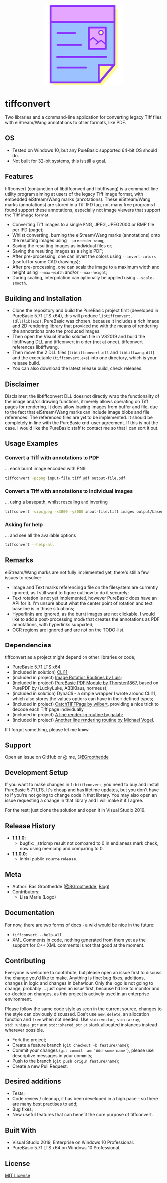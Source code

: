 <p align="center"><img src="./logo/sizes/tiffconvert.256x256.png" alt="tiffconvert logo" /></p>

# tiffconvert
Two libraries and a command-line application for converting legacy Tiff files with eiStream/Wang annotations to other formats, like PDF.

## OS
* Tested on Windows 10, but any PureBasic supported 64-bit OS should do. 
* Not built for 32-bit systems, this is still a goal.

## Features
tiffconvert (conjunction of libtiffconvert and libtiffwang) is a command-line utility program aiming at users of the legacy Tiff image format, with embedded eiStream/Wang marks (annotations). These 
eiStream/Wang marks (annotations) are stored in a Tiff IFD tag, not many free programs I found support these annotations, especially not image viewers that support the Tiff image format. 

* Converting Tiff images to a single PNG, JPEG, JPEG2000 or BMP file per IFD (page);
* Whilst converting, burning the eiStream/Wang marks (annotations) onto the resulting images using `--prerender-wang`;
* Saving the resulting images as individual files or;
* Saving the resulting images as a single PDF;
* After pre-processing, one can invert the colors using `--invert-colors` (useful for some CAD drawings);
* After pre-processing, one can scale the image to a maximum width and height using `--max-width` and/or `--max-height`;
* During scaling, interpolation can optionally be applied using `--scale-smooth`.

## Building and Installation
* Clone the repository and build the PureBasic project first (developed in PureBasic 5.71 LTS x64), this will produce `libtiffconvert.(dll|lib|exp)`. PureBasic was chosen, because 
it includes a rich image and 2D rendering library that provided me with the means of rendering the annotations onto the produced images. 
* Then open the Visual Studio solution file in VS2019 and build the libtiffwang DLL and tiffconvert in order (not at once). tiffconvert references libtiffwang. 
* Then move the 2 DLL files (`libtiffconvert.dll` and `libtiffwang.dll`) and the executable (`tiffconvert.exe`) into one directory, which is your release build.
* You can also download the latest release build, check releases.

## Disclaimer
Disclaimer; the libtiffconvert DLL does not directly wrap the functionality of the image and/or drawing functions, it merely allows operating on Tiff pages for rendering. 
It does allow loading images from buffer and file, due to the fact that eiStream/Wang marks can include image blobs and file references. The referenced files are yet to be implemented.
It should be completely in line with the PureBasic end-user agreement. If this is not the case, I would like the PureBasic staff to contact me so that I can sort it out.

## Usage Examples
### Convert a Tiff with annotations to PDF
... each burnt image encoded with PNG

```bash
tiffconvert -pcpng input-file.tiff pdf output-file.pdf
```

### Convert a Tiff with annotations to individual images
... using a basepath, whilst rescaling and inverting 

```bash
tiffconvert -sipcjpeg -x3000 -y3000 input-file.tiff images output/basename
```

### Asking for help
... and see all the available options

```bash
tiffconvert --help-all
```

## Remarks
eiStream/Wang marks are not fully implemented yet, there's still a few issues to resolve:
* Image and Text marks referencing a file on the filesystem are currently ignored, as I still want to figure out how to do it securely;
* Text rotation is not yet implemented, however PureBasic does have an API for it. I'm unsure about what the center point of rotation and text baseline is in those situations;
* Hyperlinks are ignored, as the burnt images are not clickable. I would like to add a post-processing mode that creates the annotations as PDF annotations, with hyperlinks supported;
* OCR regions are ignored and are not on the TODO-list.

## Dependencies
tiffconvert as a project might depend on other libraries or code;

* [PureBasic 5.71 LTS x64](https://purebasic.com)
* (included in solution) [CLI11](https://github.com/CLIUtils/CLI11);
* (included in project) [Image Rotation Routines by Luis](https://www.purebasic.fr/english/viewtopic.php?f=12&t=38975);
* (included in project) [PureBasic PDF Module by Thorsten1867](https://www.purebasic.fr/english/viewtopic.php?f=12&t=69267), based on PurePDF by (LuckyLuke, ABBKlaus, normeus);
* (included in solution) DynaCli - a simple wrapper I wrote around CLI11, which also stores the values options can have in their defined types;
* (included in project) [CatchTIFFPage by wilbert](https://www.purebasic.fr/english/viewtopic.php?f=13&t=58880#p441476), providing a nice trick to decode each Tiff page individually;
* (included in project) [A line rendering routine by galah](https://www.purebasic.fr/english/viewtopic.php?f=13&t=43570#p334079);
* (included in project) [Another line rendering routine by Michael Vogel](https://www.purebasic.fr/english/viewtopic.php?f=13&t=43570#p333664).

If I forgot something, please let me know.

## Support
Open an issue on GitHub or @ me, [@BGroothedde](https://twitter.com/BGroothedde)

## Development Setup
If you want to make changes in `libtiffconvert`, you need to buy and install PureBasic 5.71 LTS. It's cheap and has lifetime updates, but you don't have to if you're not going to 
change code in that library. You may also open an issue requesting a change in that library and I will make it if I agree.

For the rest; just clone the solution and open it in Visual Studio 2019.

## Release History
- **1.1.1.0**:
    - bugfix: _stricmp result not compared to 0 in endianess mark check, now using memcmp and comparing to 0.
- **1.1.0.0**:
    - initial public source release.

## Meta
- Author: Bas Groothedde ([@BGroothedde](https://twitter.com/BGroothedde), [Blog](https://www.xoru.net))
- Contributors: 
    - Lisa Marie (Logo)

## Documentation
For now, there are two forms of docs - a wiki would be nice in the future:

- `tiffconvert --help-all`
- XML Comments in code, nothing generated from them yet as the support for C++ XML comments is not that good at the moment.

## Contributing
Everyone is welcome to contribute, but please open an issue first to discuss the change you'd like to make. Anything is fine: bug fixes, additions, changes in logic and changes in behaviour. Only the logo is not going to change, probably ... just open an issue first, because I'd like to monitor and co-decide on changes, as this project is actively used in an enterprise environment.

Please follow the same code style as seen in the current source, changes to the style can obviously discussed. Don't use `new`, `delete`, an allocation function and `free` when not needed. Use `std::vector`, `std::array`, `std::unique_ptr` and `std::shared_ptr` or stack allocated instances instead wherever possible. 

- Fork the project;
- Create a feature branch (`git checkout -b feature/name`);
- Commit your changes (`git commit -am 'Add some name'`), please use descriptive messages in your commits;
- Push to the branch (`git push origin feature/name`);
- Create a new Pull Request.

## Desired additions
- Tests;
- Code review / cleanup, it has been developed in a high pace - so there are many best practises to add;
- Bug fixes;
- New useful features that can benefit the core purpose of tiffconvert.

## Built With
- Visual Studio 2019, Enterprise on Windows 10 Professional.
- PureBasic 5.71 LTS x64 on Windows 10 Professional.

## License
[MIT License](LICENSE.md)
